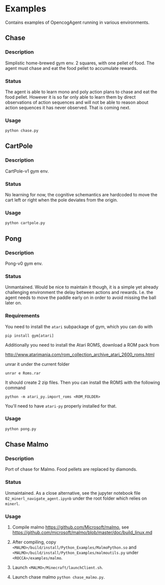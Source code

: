 # Examples

Contains examples of OpencogAgent running in various environments.

## Chase

### Description

Simplistic home-brewed gym env.  2 squares, with one pellet of food.
The agent must chase and eat the food pellet to accumulate rewards.

### Status

The agent is able to learn mono and poly action plans to chase and eat
the food pellet.  However it is so far only able to learn them by
direct observations of action sequences and will not be able to reason
about action sequences it has never observed.  That is coming next.

### Usage

```bash
python chase.py
```

## CartPole

### Description

CartPole-v1 gym env.

### Status

No learning for now, the cognitive schemantics are hardcoded to move
the cart left or right when the pole deviates from the origin.

### Usage

```bash
python cartpole.py
```

## Pong

### Description

Pong-v0 gym env.

### Status

Unmantained.  Would be nice to maintain it though, it is a simple yet
already challenging environment the delay between actions and rewards.
I.e. the agent needs to move the paddle early on in order to avoid
missing the ball later on.

### Requirements

You need to install the `atari` subpackage of gym, which you can do with

```
pip install gym[atari]
```

Additionally you need to install the Atari ROMS, download a ROM pack
from

http://www.atarimania.com/rom_collection_archive_atari_2600_roms.html

unrar it under the current folder

```
unrar e Roms.rar
```

It should create 2 zip files.  Then you can install the ROMS with the
following command

```
python -m atari_py.import_roms <ROM_FOLDER>
```

You'll need to have `atari-py` properly installed for that.

### Usage

```bash
python pong.py
```

## Chase Malmo

### Description

Port of chase for Malmo.  Food pellets are replaced by diamonds.

### Status

Unmaintained.  As a close alternative, see the jupyter notebook file
`02_minerl_navigate_agent.ipynb` under the root folder which relies on
`minerl`.

### Usage

1. Compile malmo https://github.com/Microsoft/malmo, see
   https://github.com/microsoft/malmo/blob/master/doc/build_linux.md

2. After compiling, copy
   `<MALMO>/build/install/Python_Examples/MalmoPython.so` and
   `<MALMO>/build/install/Python_Examples/malmoutils.py` under
   `<ROCCA>/examples/malmo`.

3. Launch `<MALMO>/Minecraft/launchClient.sh`.

4. Launch chase malmo `python chase_malmo.py`.
